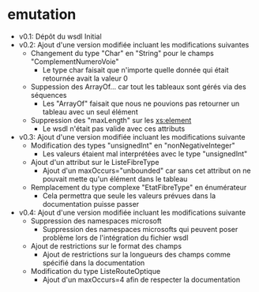 # emutation
- v0.1: Dépôt du wsdl Initial
- v0.2: Ajout d'une version modifiée incluant les modifications suivantes
  - Changement du type "Char" en "String" pour le champs "ComplementNumeroVoie"
     - Le type char faisait que n'importe quelle donnée qui était retournée avait la valeur 0
  - Suppession des ArrayOf... car tout les tableaux sont gérés via des séquences
     - Les "ArrayOf" faisait que nous ne pouvions pas retourner un tableau avec un seul élément
  - Suppression des "maxLength" sur les <xs:element>
     - Le wsdl n'était pas valide avec ces attributs
- v0.3: Ajout d'une version modifiée incluant les modifications suivante
  - Modification des types "unsignedInt" en "nonNegativeInteger" 
     - Les valeurs étaient mal interprétées avec le type "unsignedInt"
  - Ajout d'un attribut sur le ListeFibreType
     - Ajout d'un maxOccurs="unbounded" car sans cet attribut on ne pouvait mette qu'un élément dans le tableau
  - Remplacement du type complexe "EtatFibreType" en énumérateur
     - Cela permettra que seule les valeurs prévues dans la documentation puisse passer
- v0.4: Ajout d'une version modifiée incluant les modifications suivante
  - Suppression des namespaces microsoft
     - Suppression des namespaces microsofts qui peuvent poser problème lors de l'intégration du fichier wsdl
  - Ajout de restrictions sur le format des champs
     - Ajout de restrictions sur la longueurs des champs comme spécifié dans la documentation
  - Modification du type ListeRouteOptique
     - Ajout d'un maxOccurs=4 afin de respecter la documentation
  
